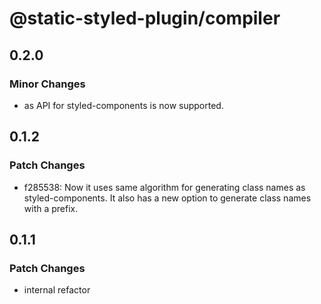# @static-styled-plugin/compiler

## 0.2.0

### Minor Changes

- as API for styled-components is now supported.

## 0.1.2

### Patch Changes

- f285538: Now it uses same algorithm for generating class names as styled-components.
  It also has a new option to generate class names with a prefix.

## 0.1.1

### Patch Changes

- internal refactor
